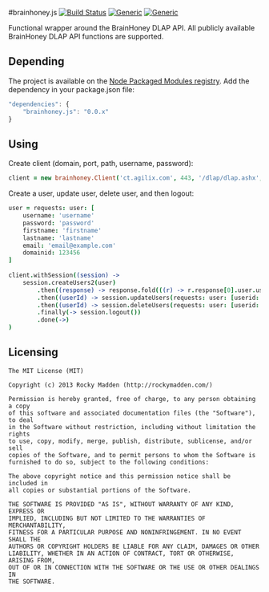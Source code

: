 #brainhoney.js [![Build Status](http://img.shields.io/travis-ci/rockymadden/brainhoney.js.png)](http://travis-ci.org/rockymadden/brainhoney.js) [![Generic](http://img.shields.io/coverage/100%25.png?color=brightgreen)]() [![Generic](http://img.shields.io/license/MIT.png?color=brightgreen)]()

Functional wrapper around the BrainHoney DLAP API. All publicly available BrainHoney DLAP API functions are supported. 

## Depending
The project is available on the [Node Packaged Modules registry](https://npmjs.org/package/brainhoney.js). Add the dependency in your package.json file:

```javascript
"dependencies": {
	"brainhoney.js": "0.0.x"
}
```

## Using
Create client (domain, port, path, username, password):
```coffeescript
client = new brainhoney.Client('ct.agilix.com', 443, '/dlap/dlap.ashx', 'username', 'password')
```

Create a user, update user, delete user, and then logout:
```coffeescript
user = requests: user: [
	username: 'username'
	password: 'password'
	firstname: 'firstname'
	lastname: 'lastname'
	email: 'email@example.com'
	domainid: 123456
]
			
client.withSession((session) ->
	session.createUsers2(user)
		.then((response) -> response.fold(((r) -> r.response[0].user.userid), -1))
		.then((userId) -> session.updateUsers(requests: user: [userid: userId, firstname: 'updated']); userId)
		.then((userId) -> session.deleteUsers(requests: user: [userid: userId]))
		.finally(-> session.logout())
		.done(->)
)
```

## Licensing
```
The MIT License (MIT)

Copyright (c) 2013 Rocky Madden (http://rockymadden.com/)

Permission is hereby granted, free of charge, to any person obtaining a copy
of this software and associated documentation files (the "Software"), to deal
in the Software without restriction, including without limitation the rights
to use, copy, modify, merge, publish, distribute, sublicense, and/or sell
copies of the Software, and to permit persons to whom the Software is
furnished to do so, subject to the following conditions:

The above copyright notice and this permission notice shall be included in
all copies or substantial portions of the Software.

THE SOFTWARE IS PROVIDED "AS IS", WITHOUT WARRANTY OF ANY KIND, EXPRESS OR
IMPLIED, INCLUDING BUT NOT LIMITED TO THE WARRANTIES OF MERCHANTABILITY,
FITNESS FOR A PARTICULAR PURPOSE AND NONINFRINGEMENT. IN NO EVENT SHALL THE
AUTHORS OR COPYRIGHT HOLDERS BE LIABLE FOR ANY CLAIM, DAMAGES OR OTHER
LIABILITY, WHETHER IN AN ACTION OF CONTRACT, TORT OR OTHERWISE, ARISING FROM,
OUT OF OR IN CONNECTION WITH THE SOFTWARE OR THE USE OR OTHER DEALINGS IN
THE SOFTWARE.
```